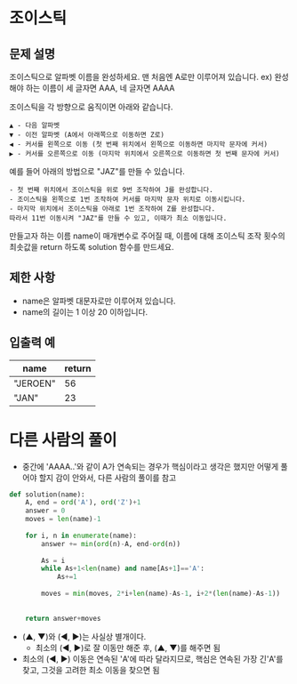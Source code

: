 # 조이스틱
## 문제 설명
조이스틱으로 알파벳 이름을 완성하세요. 맨 처음엔 A로만 이루어져 있습니다.
ex) 완성해야 하는 이름이 세 글자면 AAA, 네 글자면 AAAA

조이스틱을 각 방향으로 움직이면 아래와 같습니다.

```
▲ - 다음 알파벳
▼ - 이전 알파벳 (A에서 아래쪽으로 이동하면 Z로)
◀ - 커서를 왼쪽으로 이동 (첫 번째 위치에서 왼쪽으로 이동하면 마지막 문자에 커서)
▶ - 커서를 오른쪽으로 이동 (마지막 위치에서 오른쪽으로 이동하면 첫 번째 문자에 커서)
```
예를 들어 아래의 방법으로 "JAZ"를 만들 수 있습니다.

```
- 첫 번째 위치에서 조이스틱을 위로 9번 조작하여 J를 완성합니다.
- 조이스틱을 왼쪽으로 1번 조작하여 커서를 마지막 문자 위치로 이동시킵니다.
- 마지막 위치에서 조이스틱을 아래로 1번 조작하여 Z를 완성합니다.
따라서 11번 이동시켜 "JAZ"를 만들 수 있고, 이때가 최소 이동입니다.
```
만들고자 하는 이름 name이 매개변수로 주어질 때, 이름에 대해 조이스틱 조작 횟수의 최솟값을 return 하도록 solution 함수를 만드세요.

## 제한 사항
- name은 알파벳 대문자로만 이루어져 있습니다.
- name의 길이는 1 이상 20 이하입니다.

## 입출력 예
|name|return|
|-|-|
|"JEROEN"|56|
|"JAN"|23|

# 다른 사람의 풀이
- 중간에 'AAAA..'와 같이 A가 연속되는 경우가 핵심이라고 생각은 했지만 어떻게 풀어야 할지 감이 안와서, 다른 사람의 풀이를 참고
```python
def solution(name):
    A, end = ord('A'), ord('Z')+1
    answer = 0
    moves = len(name)-1
    
    for i, n in enumerate(name):
        answer += min(ord(n)-A, end-ord(n))
        
        As = i
        while As+1<len(name) and name[As+1]=='A':
            As+=1
            
        moves = min(moves, 2*i+len(name)-As-1, i+2*(len(name)-As-1))
        
        
    return answer+moves
```
- (▲, ▼)와 (◀, ▶)는 사실상 별개이다.
  - 최소의 (◀, ▶)로 잘 이동만 해준 후, (▲, ▼)를 해주면 됨
- 최소의 (◀, ▶) 이동은 연속된 'A'에 따라 달라지므로, 핵심은 연속된 가장 긴'A'를 찾고, 그것을 고려한 최소 이동을 찾으면 됨
